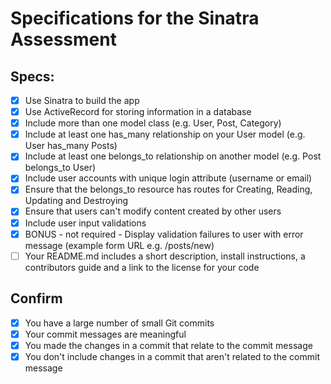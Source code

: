 # Specifications for the Sinatra Assessment

## Specs:

- [x] Use Sinatra to build the app
- [x] Use ActiveRecord for storing information in a database
- [x] Include more than one model class (e.g. User, Post, Category)
- [x]  Include at least one has_many relationship on your User model (e.g. User has_many Posts)
- [x]  Include at least one belongs_to relationship on another model (e.g. Post belongs_to User)
- [x]  Include user accounts with unique login attribute (username or email)
- [x]  Ensure that the belongs_to resource has routes for Creating, Reading, Updating and Destroying
- [x]  Ensure that users can't modify content created by other users
- [x] Include user input validations
- [x] BONUS - not required - Display validation failures to user with error message (example form URL e.g. /posts/new)
- [ ] Your README.md includes a short description, install instructions, a contributors guide and a link to the license for your code

## Confirm

- [x]  You have a large number of small Git commits
- [x]  Your commit messages are meaningful
- [x]  You made the changes in a commit that relate to the commit message
- [x]  You don't include changes in a commit that aren't related to the commit message
